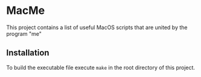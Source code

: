 # MacMe
This project contains a list of useful MacOS scripts that are united by the program "me"

## Installation
To build the executable file execute 
```make```
in the root directory of this project.